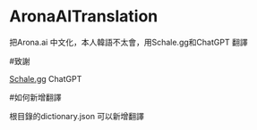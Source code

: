 # AronaAITranslation

把Arona.ai 中文化，本人韓語不太會，用Schale.gg和ChatGPT 翻譯

#致謝

[Schale.gg](https://schale.gg/?item=8)
ChatGPT

#如何新增翻譯

根目錄的dictionary.json 可以新增翻譯